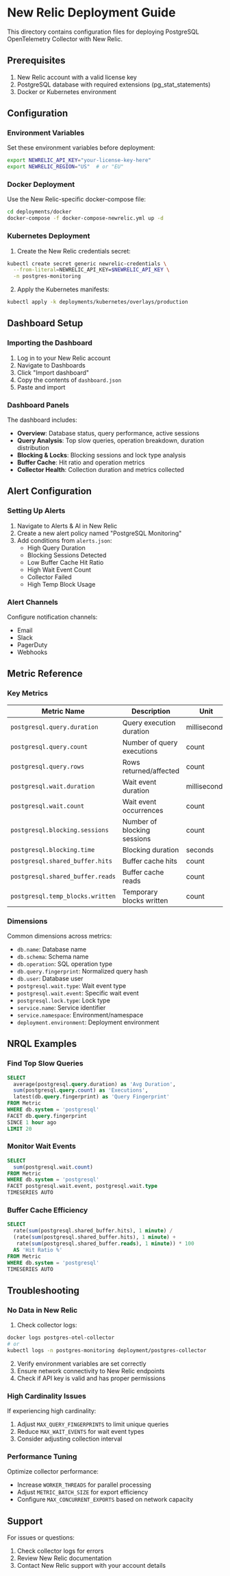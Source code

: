 # New Relic Deployment Guide

This directory contains configuration files for deploying PostgreSQL OpenTelemetry Collector with New Relic.

## Prerequisites

1. New Relic account with a valid license key
2. PostgreSQL database with required extensions (pg_stat_statements)
3. Docker or Kubernetes environment

## Configuration

### Environment Variables

Set these environment variables before deployment:

```bash
export NEWRELIC_API_KEY="your-license-key-here"
export NEWRELIC_REGION="US"  # or "EU"
```

### Docker Deployment

Use the New Relic-specific docker-compose file:

```bash
cd deployments/docker
docker-compose -f docker-compose-newrelic.yml up -d
```

### Kubernetes Deployment

1. Create the New Relic credentials secret:
```bash
kubectl create secret generic newrelic-credentials \
  --from-literal=NEWRELIC_API_KEY=$NEWRELIC_API_KEY \
  -n postgres-monitoring
```

2. Apply the Kubernetes manifests:
```bash
kubectl apply -k deployments/kubernetes/overlays/production
```

## Dashboard Setup

### Importing the Dashboard

1. Log in to your New Relic account
2. Navigate to Dashboards
3. Click "Import dashboard"
4. Copy the contents of `dashboard.json`
5. Paste and import

### Dashboard Panels

The dashboard includes:
- **Overview**: Database status, query performance, active sessions
- **Query Analysis**: Top slow queries, operation breakdown, duration distribution
- **Blocking & Locks**: Blocking sessions and lock type analysis
- **Buffer Cache**: Hit ratio and operation metrics
- **Collector Health**: Collection duration and metrics collected

## Alert Configuration

### Setting Up Alerts

1. Navigate to Alerts & AI in New Relic
2. Create a new alert policy named "PostgreSQL Monitoring"
3. Add conditions from `alerts.json`:
   - High Query Duration
   - Blocking Sessions Detected
   - Low Buffer Cache Hit Ratio
   - High Wait Event Count
   - Collector Failed
   - High Temp Block Usage

### Alert Channels

Configure notification channels:
- Email
- Slack
- PagerDuty
- Webhooks

## Metric Reference

### Key Metrics

| Metric Name | Description | Unit |
|------------|-------------|------|
| `postgresql.query.duration` | Query execution duration | milliseconds |
| `postgresql.query.count` | Number of query executions | count |
| `postgresql.query.rows` | Rows returned/affected | count |
| `postgresql.wait.duration` | Wait event duration | milliseconds |
| `postgresql.wait.count` | Wait event occurrences | count |
| `postgresql.blocking.sessions` | Number of blocking sessions | count |
| `postgresql.blocking.time` | Blocking duration | seconds |
| `postgresql.shared_buffer.hits` | Buffer cache hits | count |
| `postgresql.shared_buffer.reads` | Buffer cache reads | count |
| `postgresql.temp_blocks.written` | Temporary blocks written | count |

### Dimensions

Common dimensions across metrics:
- `db.name`: Database name
- `db.schema`: Schema name
- `db.operation`: SQL operation type
- `db.query.fingerprint`: Normalized query hash
- `db.user`: Database user
- `postgresql.wait.type`: Wait event type
- `postgresql.wait.event`: Specific wait event
- `postgresql.lock.type`: Lock type
- `service.name`: Service identifier
- `service.namespace`: Environment/namespace
- `deployment.environment`: Deployment environment

## NRQL Examples

### Find Top Slow Queries
```sql
SELECT 
  average(postgresql.query.duration) as 'Avg Duration',
  sum(postgresql.query.count) as 'Executions',
  latest(db.query.fingerprint) as 'Query Fingerprint'
FROM Metric 
WHERE db.system = 'postgresql' 
FACET db.query.fingerprint 
SINCE 1 hour ago 
LIMIT 20
```

### Monitor Wait Events
```sql
SELECT 
  sum(postgresql.wait.count) 
FROM Metric 
WHERE db.system = 'postgresql' 
FACET postgresql.wait.event, postgresql.wait.type 
TIMESERIES AUTO
```

### Buffer Cache Efficiency
```sql
SELECT 
  rate(sum(postgresql.shared_buffer.hits), 1 minute) / 
  (rate(sum(postgresql.shared_buffer.hits), 1 minute) + 
   rate(sum(postgresql.shared_buffer.reads), 1 minute)) * 100 
  AS 'Hit Ratio %' 
FROM Metric 
WHERE db.system = 'postgresql' 
TIMESERIES AUTO
```

## Troubleshooting

### No Data in New Relic

1. Check collector logs:
```bash
docker logs postgres-otel-collector
# or
kubectl logs -n postgres-monitoring deployment/postgres-collector
```

2. Verify environment variables are set correctly
3. Ensure network connectivity to New Relic endpoints
4. Check if API key is valid and has proper permissions

### High Cardinality Issues

If experiencing high cardinality:
1. Adjust `MAX_QUERY_FINGERPRINTS` to limit unique queries
2. Reduce `MAX_WAIT_EVENTS` for wait event types
3. Consider adjusting collection interval

### Performance Tuning

Optimize collector performance:
- Increase `WORKER_THREADS` for parallel processing
- Adjust `METRIC_BATCH_SIZE` for export efficiency
- Configure `MAX_CONCURRENT_EXPORTS` based on network capacity

## Support

For issues or questions:
1. Check collector logs for errors
2. Review New Relic documentation
3. Contact New Relic support with your account details
